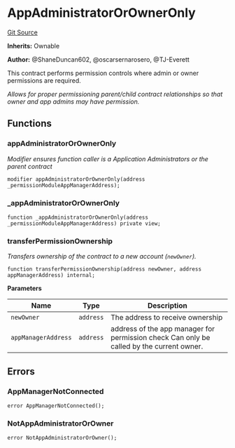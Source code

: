 # AppAdministratorOrOwnerOnly
[Git Source](https://github.com/thrackle-io/rules-protocol/blob/121468a758a67e73dd1df571fd4e956242c3c973/src/economic/AppAdministratorOrOwnerOnly.sol)

**Inherits:**
Ownable

**Author:**
@ShaneDuncan602, @oscarsernarosero, @TJ-Everett

This contract performs permission controls where admin or owner permissions are required.

*Allows for proper permissioning parent/child contract relationships so that owner and app admins may have permission.*


## Functions
### appAdministratorOrOwnerOnly

*Modifier ensures function caller is a Application Administrators or the parent contract*


```solidity
modifier appAdministratorOrOwnerOnly(address _permissionModuleAppManagerAddress);
```

### _appAdministratorOrOwnerOnly


```solidity
function _appAdministratorOrOwnerOnly(address _permissionModuleAppManagerAddress) private view;
```

### transferPermissionOwnership

*Transfers ownership of the contract to a new account (`newOwner`).*


```solidity
function transferPermissionOwnership(address newOwner, address appManagerAddress) internal;
```
**Parameters**

|Name|Type|Description|
|----|----|-----------|
|`newOwner`|`address`|The address to receive ownership|
|`appManagerAddress`|`address`|address of the app manager for permission check Can only be called by the current owner.|


## Errors
### AppManagerNotConnected

```solidity
error AppManagerNotConnected();
```

### NotAppAdministratorOrOwner

```solidity
error NotAppAdministratorOrOwner();
```

